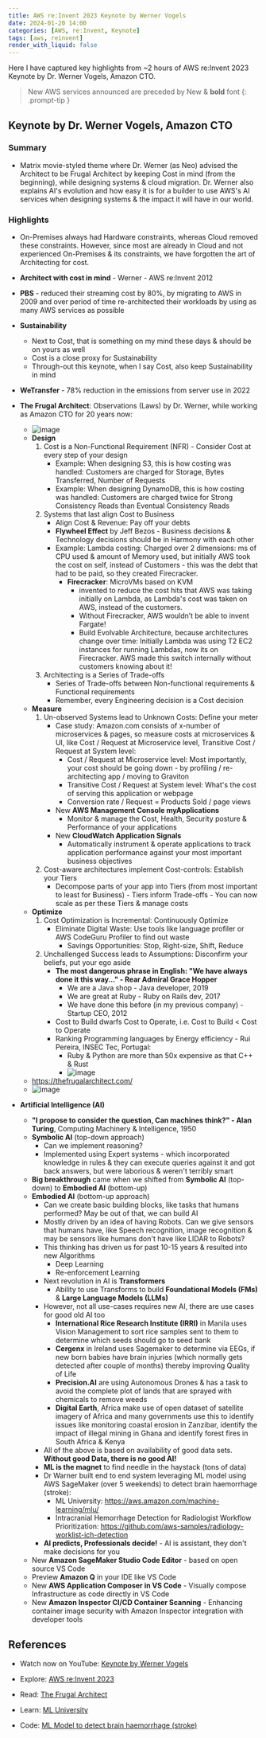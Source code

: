 ```yaml
---
title: AWS re:Invent 2023 Keynote by Werner Vogels
date: 2024-01-20 14:00
categories: [AWS, re:Invent, Keynote]
tags: [aws, reinvent]
render_with_liquid: false
---
```


Here I have captured key highlights from ~2 hours of AWS re:Invent 2023 Keynote by Dr. Werner Vogels, Amazon CTO. 

> New AWS services announced are preceded by New &amp; **bold** font
{: .prompt-tip }

## Keynote by Dr. Werner Vogels, Amazon CTO

### Summary

-  Matrix movie-styled theme where Dr. Werner (as Neo) advised the Architect to be Frugal Architect by keeping Cost in mind (from the beginning), while designing systems & cloud migration. Dr. Werner also explains AI's evolution and how easy it is for a builder to use AWS's AI services when designing systems & the impact it will have  in our world.

### Highlights

- On-Premises always had Hardware constraints, whereas Cloud removed these constraints. However, since most are already in Cloud and not experienced On-Premises & its constraints, we have forgotten the art of Architecting for cost.
- **Architect with cost in mind** - Werner - AWS re:Invent 2012
- **PBS** - reduced their streaming cost by 80%, by migrating to AWS in 2009 and over period of time re-architected their workloads by using as many AWS services as possible
- **Sustainability** 
    - Next to Cost, that is something on my mind these days & should be on yours as well
    - Cost is a close proxy for Sustainability
    - Through-out this keynote, when I say Cost, also keep Sustainability in mind
- **WeTransfer** - 78% reduction in the emissions from server use in 2022
- **The Frugal Architect**: Observations (Laws) by Dr. Werner, while working as Amazon CTO for 20 years now:
    - ![image](/assets/img/posts/2024-01-20-aws-reinvent-2023-keynote-werner-vogels/frugal-architect-1.png)
    - **Design**
        1. Cost is a Non-Functional Requirement (NFR) - Consider Cost at every step of your design
            - Example: When designing S3, this is how costing was handled: Customers are charged for Storage, Bytes Transferred, Number of Requests
            - Example: When designing DynamoDB, this is how costing was handled: Customers are charged twice for Strong Consistency Reads than Eventual Consistency Reads
        1. Systems that last align Cost to Business
            - Align Cost & Revenue: Pay off your debts
            - **Flywheel Effect** by Jeff Bezos - Business decisions & Technology decisions should be in Harmony with each other
            - Example: Lambda costing: Charged over 2 dimensions: ms of CPU used & amount of Memory used, but initially AWS took the cost on self, instead of Customers - this was the debt that had to be paid, so they created Firecracker.
                - **Firecracker**: MicroVMs based on KVM
                    - invented to reduce the cost hits that AWS was taking initially on Lambda, as Lambda's cost was taken on AWS, instead of the customers.
                    - Without Firecracker, AWS wouldn’t be able to invent Fargate!
                    - Build Evolvable Architecture, because architectures change over time: Initially Lambda was using T2 EC2 instances for running Lambdas, now its on Firecracker. AWS made this switch internally without customers knowing about it!
        1. Architecting is a Series of Trade-offs
            - Series of Trade-offs between Non-functional requirements & Functional requirements
            - Remember, every Engineering decision is a Cost decision
    - **Measure**
        1. Un-observed Systems lead to Unknown Costs: Define your meter
            - Case study: Amazon.com consists of x-number of microservices & pages, so measure costs at microservices & UI, like Cost / Request at Microservice level, Transitive Cost / Request at System level:
                - Cost / Request at Microservice level: Most importantly, your cost should be going down - by profiling / re-architecting app / moving to Graviton 
                - Transitive Cost / Request at System level: What's the cost of serving this application or webpage
                - Conversion rate / Request = Products Sold / page views
            - New **AWS Management Console myApplications**
                - Monitor & manage the Cost, Health, Security posture & Performance of your applications
            - New **CloudWatch Application Signals**
                - Automatically instrument & operate applications to track application performance against your most important business objectives
        1. Cost-aware architectures implement Cost-controls: Establish your Tiers
            - Decompose parts of your app into Tiers (from most important to least for Business) - Tiers inform Trade-offs - You can now scale as per these Tiers & manage costs
    - **Optimize**
        1. Cost Optimization is Incremental: Continuously Optimize 
            - Eliminate Digital Waste: Use tools like language profiler or AWS CodeGuru Profiler to find out waste
                - Savings Opportunities: Stop, Right-size, Shift, Reduce 
        1. Unchallenged Success leads to Assumptions: Disconfirm your beliefs, put your ego aside
            - **The most dangerous phrase in English: "We have always done it this way…" - Rear Admiral Grace Hopper**
                - We are a Java shop - Java developer, 2019
                - We are great at Ruby - Ruby on Rails dev, 2017
                - We have done this before (in my previous company) - Startup CEO, 2012
            - Cost to Build dwarfs Cost to Operate, i.e. Cost to Build < Cost to Operate 
            - Ranking Programming languages by Energy efficiency - Rui Pereira, INSEC Tec, Portugal:
                - Ruby & Python are more than 50x expensive as that C++ & Rust
                - ![image](/assets/img/posts/2024-01-20-aws-reinvent-2023-keynote-werner-vogels/ranking-programming-languages-by-energy-efficiency.png)
    - https://thefrugalarchitect.com/
    - ![image](/assets/img/posts/2024-01-20-aws-reinvent-2023-keynote-werner-vogels/frugal-architect-2.png)


- **Artificial Intelligence (AI)**
    - **"I propose to consider the question, Can machines think?" - Alan Turing**, Computing Machinery & Intelligence, 1950
    - **Symbolic AI** (top-down approach)
        - Can we implement reasoning?
        - Implemented using Expert systems - which incorporated knowledge in rules & they can execute queries against it and got back answers, but were laborious & weren't terribly smart
    - **Big breakthrough** came when we shifted from **Symbolic AI** (top-down) to **Embodied AI** (bottom-up)
    - **Embodied AI** (bottom-up approach)
        - Can we create basic building blocks, like tasks that humans performed? May be out of that, we can build AI
        - Mostly driven by an idea of having Robots. Can we give sensors that humans have, like Speech recognition, image recognition & may be sensors like humans don't have like LIDAR to Robots?
        - This thinking has driven us for past 10-15 years & resulted into new Algorithms
            - Deep Learning
            - Re-enforcement Learning
        - Next revolution in AI is **Transformers**
            - Ability to use Transforms to build **Foundational Models (FMs)** & **Large Language Models (LLMs)**
        - However, not all use-cases requires new AI, there are use cases for good old AI too
            - **International Rice Research Institute (IRRI)** in Manila uses Vision Management to sort rice samples sent to them to determine which seeds should go to seed bank
            - **Cergenx** in Ireland uses Sagemaker to determine via EEGs, if new born babies have brain injuries (which normally gets detected after couple of months) thereby improving Quality of Life
            - **Precision.AI** are using Autonomous Drones & has a task to avoid the complete plot of lands that are sprayed with chemicals to remove weeds
            - **Digital Earth**, Africa make use of open dataset of satellite imagery of Africa and many governments use this to identify issues like monitoring coastal erosion in Zanzibar, identify the impact of illegal mining in Ghana and identify forest fires in South Africa & Kenya
        - All of the above is based on availability of good data sets. **Without good Data, there is no good AI!**
        - **ML is the magnet** to find needle in the haystack (tons of data)
        - Dr Warner built end to end system leveraging ML model using AWS SageMaker (over 5 weekends) to detect brain haemorrhage (stroke):
            - ML University: https://aws.amazon.com/machine-learning/mlu/
            - Intracranial Hemorrhage Detection for Radiologist Workflow Prioritization: https://github.com/aws-samples/radiology-worklist-ich-detection
        - **Al predicts, Professionals decide!** - AI is assistant, they don't make decisions for you
    - New **Amazon SageMaker Studio Code Editor** - based on open source VS Code
    - Preview **Amazon Q** in your IDE like VS Code
    - New **AWS Application Composer in VS Code** - Visually compose Infrastructure as code directly in VS Code
    - New **Amazon Inspector CI/CD Container Scanning** - Enhancing container image security with Amazon Inspector integration with developer tools

## References

- Watch now on YouTube: <a href="https://youtu.be/UTRBVPvzt9w?si=TLLkG063_ehnOPld" target="_blank">Keynote by Werner Vogels</a>

- Explore: <a href="https://reinvent.awsevents.com/keynotes/?trk=direct" target="_blank">AWS re:Invent 2023</a>

- Read: <a href="https://thefrugalarchitect.com/" target="_blank">The Frugal Architect</a>

- Learn: <a href="https://aws.amazon.com/machine-learning/mlu/" target="_blank">ML University</a>

- Code: <a href="https://github.com/aws-samples/radiology-worklist-ich-detection" target="_blank">ML Model to detect brain haemorrhage (stroke)</a>

